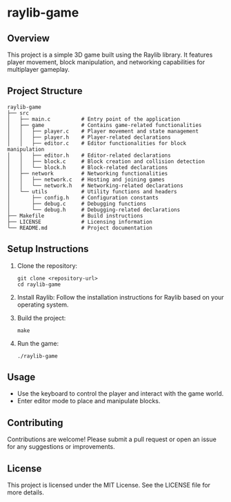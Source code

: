 # raylib-game

## Overview
This project is a simple 3D game built using the Raylib library. It features player movement, block manipulation, and networking capabilities for multiplayer gameplay.

## Project Structure
```
raylib-game
├── src
│   ├── main.c          # Entry point of the application
│   ├── game            # Contains game-related functionalities
│   │   ├── player.c    # Player movement and state management
│   │   ├── player.h    # Player-related declarations
│   │   ├── editor.c    # Editor functionalities for block manipulation
│   │   ├── editor.h    # Editor-related declarations
│   │   ├── block.c     # Block creation and collision detection
│   │   └── block.h     # Block-related declarations
│   ├── network         # Networking functionalities
│   │   ├── network.c   # Hosting and joining games
│   │   └── network.h   # Networking-related declarations
│   └── utils           # Utility functions and headers
│       ├── config.h    # Configuration constants
│       ├── debug.c     # Debugging functions
│       └── debug.h     # Debugging-related declarations
├── Makefile            # Build instructions
├── LICENSE             # Licensing information
└── README.md           # Project documentation
```

## Setup Instructions
1. Clone the repository:
   ```
   git clone <repository-url>
   cd raylib-game
   ```

2. Install Raylib:
   Follow the installation instructions for Raylib based on your operating system.

3. Build the project:
   ```
   make
   ```

4. Run the game:
   ```
   ./raylib-game
   ```

## Usage
- Use the keyboard to control the player and interact with the game world.
- Enter editor mode to place and manipulate blocks.

## Contributing
Contributions are welcome! Please submit a pull request or open an issue for any suggestions or improvements.

## License
This project is licensed under the MIT License. See the LICENSE file for more details.
